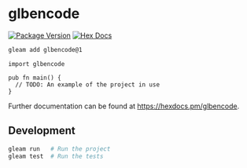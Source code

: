 # glbencode

[![Package Version](https://img.shields.io/hexpm/v/glbencode)](https://hex.pm/packages/glbencode)
[![Hex Docs](https://img.shields.io/badge/hex-docs-ffaff3)](https://hexdocs.pm/glbencode/)

```sh
gleam add glbencode@1
```
```gleam
import glbencode

pub fn main() {
  // TODO: An example of the project in use
}
```

Further documentation can be found at <https://hexdocs.pm/glbencode>.

## Development

```sh
gleam run   # Run the project
gleam test  # Run the tests
```
